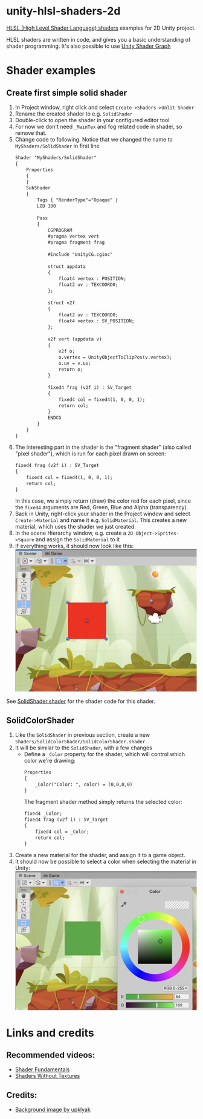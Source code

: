 # unity-hlsl-shaders-2d

[HLSL (High Level Shader Language) shaders](https://docs.unity3d.com/Manual/SL-ShaderPrograms.html) examples for 2D Unity project.

HLSL shaders are written in code, and gives you a basic understanding of shader programming. It's also possible to use [Unity Shader Graph](https://docs.unity3d.com/Manual/shader-graph.html)

# Shader examples

## Create first simple solid shader

1. In Project window, right click and select `Create->Shaders->Unlit Shader`
1. Rename the created shader to e.g. `SolidShader`
1. Double-click to open the shader in your configured editor tool
1. For now we don't need `_MainTex` and fog related code in shader, so remove that.
1. Change code to following. Notice that we changed the name to `MyShaders/SolidShader` in first line
    ```
    Shader "MyShaders/SolidShader"
    {
        Properties
        {
        }
        SubShader
        {
            Tags { "RenderType"="Opaque" }
            LOD 100

            Pass
            {
                CGPROGRAM
                #pragma vertex vert
                #pragma fragment frag

                #include "UnityCG.cginc"

                struct appdata
                {
                    float4 vertex : POSITION;
                    float2 uv : TEXCOORD0;
                };

                struct v2f
                {
                    float2 uv : TEXCOORD0;
                    float4 vertex : SV_POSITION;
                };

                v2f vert (appdata v)
                {
                    v2f o;
                    o.vertex = UnityObjectToClipPos(v.vertex);
                    o.uv = v.uv;
                    return o;
                }

                fixed4 frag (v2f i) : SV_Target
                {
                    fixed4 col = fixed4(1, 0, 0, 1);
                    return col;
                }
                ENDCG
            }
        }
    }
    ```
1. The interesting part in the shader is the "fragment shader" (also called "pixel shader"), which is run for each pixel drawn on screen:
    ```
    fixed4 frag (v2f i) : SV_Target
    {
        fixed4 col = fixed4(1, 0, 0, 1);
        return col;
    }
    ```
   In this case, we simply return (draw) the color red for each pixel, since the `fixed4` arguments are Red, Green, Blue and Alpha (transparency).
1. Back in Unity, right-click your shader in the Project window and select `Create->Material` and name it e.g. `SolidMaterial`. This creates a new material, which uses the shader we just created.
1. In the scene Hierarchy window, e.g. create a `2D Object->Sprites->Square` and assign the `SolidMaterial` to it
1. If everything works, it should now look like this:
   ![SolidShader example](Documentation/Images/SolidShader.png)

See [SolidShader.shader](Assets/Shaders/SolidShader/SolidShader.shader) for the shader code for this shader.

## SolidColorShader

1. Like the `SolidShader` in previous section, create a new `Shaders/SolidColorShader/SolidColorShader.shader`
1. It will be similar to the `SolidShader`, with a few changes
   - Define a `_Color` property for the shader, which will control which color we're drawing:
     ```
     Properties
     {
         _Color("Color: ", color) = (0,0,0,0)
     }
     ```
     The fragment shader method simply returns the selected color:
     ```
     fixed4 _Color;
     fixed4 frag (v2f i) : SV_Target
     {
         fixed4 col = _Color;
         return col;
     }
     ```
1. Create a new material for the shader, and assign it to a game object.
1. It should now be possible to select a color when selecting the material in Unity:
   ![SolidColorShader example](Documentation/Images/SolidColorShader.png)


# Links and credits

## Recommended videos:
* [Shader Fundamentals](https://www.youtube.com/playlist?list=PLq4ehwQIHfrUHo2UcxDAl_gcPLb2f3T2y)
* [Shaders Without Textures](https://www.youtube.com/playlist?list=PLq4ehwQIHfrW_KmCgKMRvdmQ-ieSZofNa)

## Credits:
* [Background image by upklyak](https://www.freepik.com/free-vector/game-platform-cartoon-forest-landscape-2d-ui-design-computer-mobile-bright-wood-with-green-trees-grass-lianas-background-with-arcade-elements-jumping-bonus-items-nature-locations_12345468.htm#query=platform%20game%20background&position=17&from_view=keyword)
